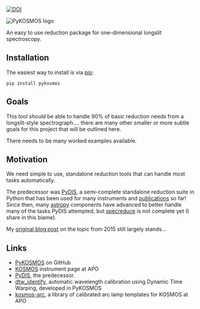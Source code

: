 [![DOI](https://zenodo.org/badge/199771667.svg)](https://zenodo.org/doi/10.5281/zenodo.10152905)

![PyKOSMOS logo](pykosmos.png)

An easy to use reduction package for one-dimensional longslit spectroscopy. 

## Installation
The easiest way to install is via [pip](https://pypi.org/project/pykosmos/):
````
pip install pykosmos
````


## Goals
This tool *should* be able to handle 90% of basic reduction needs from a longslit-style spectrograph.... there are many other smaller or more subtle goals for this project that will be outlined here.

There needs to be many worked examples available.


## Motivation
We need simple to use, standalone reduction tools that can handle most tasks automatically.

The predecessor was [PyDIS](https://github.com/StellarCartography/pydis), a semi-complete standalone reduction suite in Python that has been used for many instruments and [publications](https://ui.adsabs.harvard.edu/abs/2016zndo.....58753D/abstract) so far! Since then, many [astropy](https://www.astropy.org) components have advanced to better handle many of the tasks PyDIS attempted, but [specreduce](https://github.com/astropy/specreduce) is not complete yet (I share in this blame).

My [original blog post](https://jradavenport.github.io/2015/04/01/spectra.html) on the topic from 2015 still largely stands...

## Links
* [PyKOSMOS](https://github.com/jradavenport/pykosmos/) on GitHub
* [KOSMOS](https://www.apo.nmsu.edu/arc35m/Instruments/KOSMOS/) instrument page at APO
* [PyDIS](https://github.com/StellarCartography/pydis), the predecessor.
* [dtw_identify](https://github.com/jradavenport/dtw_identify/), automatic wavelength calibration using Dynamic Time Warping, developed in PyKOSMOS
* [kosmos-arc](https://github.com/jradavenport/kosmos-arc), a library of calibrated arc lamp templates for KOSMOS at APO
